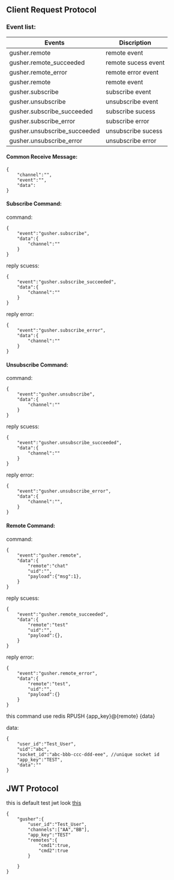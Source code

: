 
## Client Request Protocol

### Event list:

Events|Discription
---|---
gusher.remote|remote event
gusher.remote_succeeded|remote sucess event
gusher.remote_error|remote error event
gusher.remote|remote event
gusher.subscribe|subscribe event
gusher.unsubscribe|unsubscribe event
gusher.subscribe_succeeded|subscribe sucess
gusher.subscribe_error|subscribe error
gusher.unsubscribe_succeeded|unsubscribe sucess
gusher.unsubscribe_error|unsubscribe error

#### Common Receive Message:

```
{
    "channel":"",
    "event":"",
    "data":
}
```

#### Subscribe Command:

command:
```
{
    "event":"gusher.subscribe",
    "data":{
        "channel":""
    }
}
```

reply scuess:
```
{
    "event":"gusher.subscribe_succeeded",
    "data":{
        "channel":""
    }
}
```

reply error:
```
{
    "event":"gusher.subscribe_error",
    "data":{
        "channel":""
    }
}
```

#### Unsubscribe Command:

command:
```
{
    "event":"gusher.unsubscribe",
    "data":{
        "channel":""
    }
}
```

reply scuess:
```
{
    "event":"gusher.unsubscribe_succeeded",
    "data":{
        "channel":""
    }
}
```

reply error:
```
{
    "event":"gusher.unsubscribe_error",
    "data":{
        "channel":"",
    }
}
```

#### Remote Command:

command:
```
{
    "event":"gusher.remote",
    "data":{
        "remote":"chat"
        "uid":"",
        "payload":{"msg":1},
    }
}
```

reply scuess:
```
{
    "event":"gusher.remote_succeeded",
    "data":{
        "remote":"test"
        "uid":"",
        "payload":{},
    }
}
```

reply error:
```
{
    "event":"gusher.remote_error",
    "data":{
        "remote":"test",
        "uid":"",
        "payload":{}
    }
}
```

this command use redis RPUSH {app_key}@{remote} {data}

data:
```
{
    "user_id":"Test_User",
    "uid":"abc",
    "socket_id":"abc-bbb-ccc-ddd-eee", //unique socket id
    "app_key":"TEST",
    "data":""
}
```



## JWT Protocol

this is default test jwt look [this](https://github.com/syhlion/gusher.cluster/blob/master/test/jwt/jwt.go)
```
{
    "gusher":{
        "user_id":"Test_User",
        "channels":["AA","BB"],
        "app_key":"TEST"
        "remotes":{
            "cmd1":true,
            "cmd2":true
        }
        
    }
}
```


